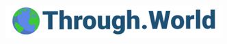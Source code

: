 <h1 align="center">
  <img alt="through.world" title="through.world" src=".github/through-world.png" />
</h1>
